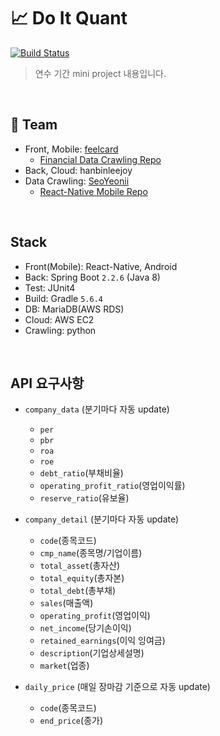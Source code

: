 # 📈 Do It Quant

[![Build Status](https://travis-ci.org/hanbinleejoy/do-it-quant.svg?branch=master)](https://travis-ci.org/hanbinleejoy/do-it-quant)

> 연수 기간 mini project 내용입니다.

<br>

## 🤝 Team

- Front, Mobile: [feelcard](https://github.com/feelcard)
  - [Financial Data Crawling Repo](https://github.com/SeoYeonii/Do_IT_Quant/tree/master/python_workspace)
- Back, Cloud: hanbinleejoy
- Data Crawling: [SeoYeonii](https://github.com/SeoYeonii)
  - [React-Native Mobile Repo](https://github.com/feelcard/React_Native_Test)

<br>

## Stack

- Front(Mobile): React-Native, Android
- Back: Spring Boot `2.2.6` (Java 8)
- Test: JUnit4
- Build: Gradle `5.6.4` 
- DB: MariaDB(AWS RDS)
- Cloud: AWS EC2
- Crawling: python

<br>

## API 요구사항

- `company_data` (분기마다 자동 update)
  - `per`
  - `pbr`
  - `roa`
  - `roe`
  - `debt_ratio`(부채비율)
  - `operating_profit_ratio`(영업이익률)
  - `reserve_ratio`(유보율)

- `company_detail` (분기마다 자동 update)
  - `code`(종목코드)
  - `cmp_name`(종목명/기업이름)
  - `total_asset`(총자산)
  - `total_equity`(총자본)
  - `total_debt`(총부채)
  - `sales`(매출액)
  - `operating_profit`(영업이익)
  - `net_income`(당기손이익)
  - `retained_earnings`(이익 잉여금)
  - `description`(기업상세설명)
  - `market`(업종)

- `daily_price` (매일 장마감 기준으로 자동 update)
  - `code`(종목코드)
  - `end_price`(종가)